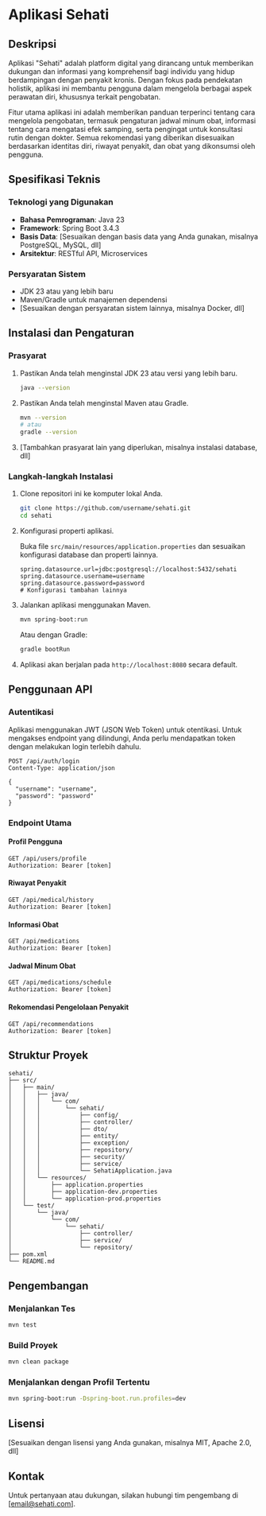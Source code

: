 # Aplikasi Sehati

## Deskripsi

Aplikasi "Sehati" adalah platform digital yang dirancang untuk memberikan dukungan dan informasi yang komprehensif bagi individu yang hidup berdampingan dengan penyakit kronis. Dengan fokus pada pendekatan holistik, aplikasi ini membantu pengguna dalam mengelola berbagai aspek perawatan diri, khususnya terkait pengobatan.

Fitur utama aplikasi ini adalah memberikan panduan terperinci tentang cara mengelola pengobatan, termasuk pengaturan jadwal minum obat, informasi tentang cara mengatasi efek samping, serta pengingat untuk konsultasi rutin dengan dokter. Semua rekomendasi yang diberikan disesuaikan berdasarkan identitas diri, riwayat penyakit, dan obat yang dikonsumsi oleh pengguna.

## Spesifikasi Teknis

### Teknologi yang Digunakan
- **Bahasa Pemrograman**: Java 23
- **Framework**: Spring Boot 3.4.3
- **Basis Data**: [Sesuaikan dengan basis data yang Anda gunakan, misalnya PostgreSQL, MySQL, dll]
- **Arsitektur**: RESTful API, Microservices

### Persyaratan Sistem
- JDK 23 atau yang lebih baru
- Maven/Gradle untuk manajemen dependensi
- [Sesuaikan dengan persyaratan sistem lainnya, misalnya Docker, dll]

## Instalasi dan Pengaturan

### Prasyarat
1. Pastikan Anda telah menginstal JDK 23 atau versi yang lebih baru.
   ```bash
   java --version
   ```

2. Pastikan Anda telah menginstal Maven atau Gradle.
   ```bash
   mvn --version
   # atau
   gradle --version
   ```

3. [Tambahkan prasyarat lain yang diperlukan, misalnya instalasi database, dll]

### Langkah-langkah Instalasi

1. Clone repositori ini ke komputer lokal Anda.
   ```bash
   git clone https://github.com/username/sehati.git
   cd sehati
   ```

2. Konfigurasi properti aplikasi.
   
   Buka file `src/main/resources/application.properties` dan sesuaikan konfigurasi database dan properti lainnya.
   ```properties
   spring.datasource.url=jdbc:postgresql://localhost:5432/sehati
   spring.datasource.username=username
   spring.datasource.password=password
   # Konfigurasi tambahan lainnya
   ```

3. Jalankan aplikasi menggunakan Maven.
   ```bash
   mvn spring-boot:run
   ```
   
   Atau dengan Gradle:
   ```bash
   gradle bootRun
   ```

4. Aplikasi akan berjalan pada `http://localhost:8080` secara default.

## Penggunaan API

### Autentikasi
Aplikasi menggunakan JWT (JSON Web Token) untuk otentikasi. Untuk mengakses endpoint yang dilindungi, Anda perlu mendapatkan token dengan melakukan login terlebih dahulu.

```
POST /api/auth/login
Content-Type: application/json

{
  "username": "username",
  "password": "password"
}
```

### Endpoint Utama

#### Profil Pengguna
```
GET /api/users/profile
Authorization: Bearer [token]
```

#### Riwayat Penyakit
```
GET /api/medical/history
Authorization: Bearer [token]
```

#### Informasi Obat
```
GET /api/medications
Authorization: Bearer [token]
```

#### Jadwal Minum Obat
```
GET /api/medications/schedule
Authorization: Bearer [token]
```

#### Rekomendasi Pengelolaan Penyakit
```
GET /api/recommendations
Authorization: Bearer [token]
```

## Struktur Proyek

```
sehati/
├── src/
│   ├── main/
│   │   ├── java/
│   │   │   └── com/
│   │   │       └── sehati/
│   │   │           ├── config/
│   │   │           ├── controller/
│   │   │           ├── dto/
│   │   │           ├── entity/
│   │   │           ├── exception/
│   │   │           ├── repository/
│   │   │           ├── security/
│   │   │           ├── service/
│   │   │           └── SehatiApplication.java
│   │   └── resources/
│   │       ├── application.properties
│   │       ├── application-dev.properties
│   │       └── application-prod.properties
│   └── test/
│       └── java/
│           └── com/
│               └── sehati/
│                   ├── controller/
│                   ├── service/
│                   └── repository/
├── pom.xml
└── README.md
```

## Pengembangan

### Menjalankan Tes
```bash
mvn test
```

### Build Proyek
```bash
mvn clean package
```

### Menjalankan dengan Profil Tertentu
```bash
mvn spring-boot:run -Dspring-boot.run.profiles=dev
```

<!-- ## Deployment

### Dengan Docker
1. Build Docker image:
   ```bash
   docker build -t sehati .
   ```

2. Jalankan container:
   ```bash
   docker run -p 8080:8080 sehati
   ```

### Dengan Kubernetes
Aplikasi dapat di-deploy menggunakan Kubernetes. Berkas konfigurasi Kubernetes tersedia di direktori `kubernetes/`.

## Pemeliharaan dan Pembaruan

### Pembaruan Dependensi
Secara berkala periksa dan perbarui dependensi untuk memastikan keamanan dan kinerja yang optimal.

```bash
mvn versions:display-dependency-updates
mvn versions:use-latest-versions
```

### Pengelolaan Database
Untuk migrasi database, aplikasi menggunakan [Flyway/Liquibase]. Anda dapat menjalankan migrasi dengan perintah:

```bash
mvn flyway:migrate
# atau
mvn liquibase:update
```

## Kontribusi
Kami sangat mengapresiasi kontribusi dari komunitas. Untuk berkontribusi pada proyek ini, silakan ikuti langkah-langkah berikut:

1. Fork repositori ini
2. Buat branch fitur baru (`git checkout -b fitur-baru`)
3. Commit perubahan Anda (`git commit -am 'Menambahkan fitur baru'`)
4. Push ke branch (`git push origin fitur-baru`)
5. Buat Pull Request -->

## Lisensi
[Sesuaikan dengan lisensi yang Anda gunakan, misalnya MIT, Apache 2.0, dll]

## Kontak
Untuk pertanyaan atau dukungan, silakan hubungi tim pengembang di [email@sehati.com].